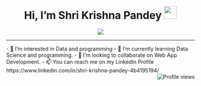 <h1 align="center">
 Hi, I’m Shri Krishna Pandey
  <img src="https://media.giphy.com/media/uUlz4hzm20jFUMxnBi/giphy.gif" width="34" > 
</h1>
<!-- Typing SVG by DenverCoder1 - https://github.com/DenverCoder1/readme-typing-svg -->
<p align="center">
  <a href="https://github.com/DenverCoder1/readme-typing-svg"><img src="https://readme-typing-svg.herokuapp.com?lines=Data+Science+and+Programming;Full+Stack+Web+Developer;DS%20|%20AI%20|%20ML%20learner;Data Analysis;Always%20learning%20new%20things&center=true&width=380&height=45"></a>
</p>
<hr/>
- 👀 I’m interested in Data and programming 
- 🌱 I’m currently learning Data Science and programming.
- 💞️ I’m looking to collaborate on Web App Development.
- 📫 You can reach me on my LinkedIn Profile https://www.linkedin.com/in/shri-krishna-pandey-4b4195194/ 
<a href="https://github.com/shrikrishna97/shrikrishna97/"> 
 <img src="https://gpvc.arturio.dev/shrikrishna97" alt="Profile views" align='right'/> </a> 
<!---
shrikrishna97/shrikrishna97 is a ✨ special ✨ repository because its `README.md` (this file) appears on your GitHub profile.
You can click the Preview link to take a look at your changes.
--->

<!-- <img width="100" src="https://visitor-badge.glitch.me/badge?page_id=shrikrishna97.shrikrishna97" /> -->





 
<br/>
